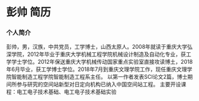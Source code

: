 # 彭帅 简历

### 个人简介
彭帅，男，汉族，中共党员，工学博士，山西太原人。2008年就读于重庆大学弘深学院，2012年毕业于重庆大学机械工程学院机械设计制造及自动化专业，获工学学士学位。2012年保送重庆大学机械传动国家重点实验室直接攻读博土，2018年6月毕业，获工学博士学位。2018年7月到重庆文理学院工作，现任重庆文理学院智能制造工程学院智能制造工程系主任。
       以第一作者发表SCI论文2篇，博士期间所参与研究的空间站新型对日定向机构已纳入中国空间站工程。
        主要开设课程：电工电子技术基础、电工电子技术基础实验
